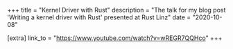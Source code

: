 +++
title = "Kernel Driver with Rust"
description = "The talk for my blog post 'Writing a kernel driver with Rust' presented at Rust Linz"
date = "2020-10-08"

[extra]
link_to = "https://www.youtube.com/watch?v=wREGR7QQHco"
+++
